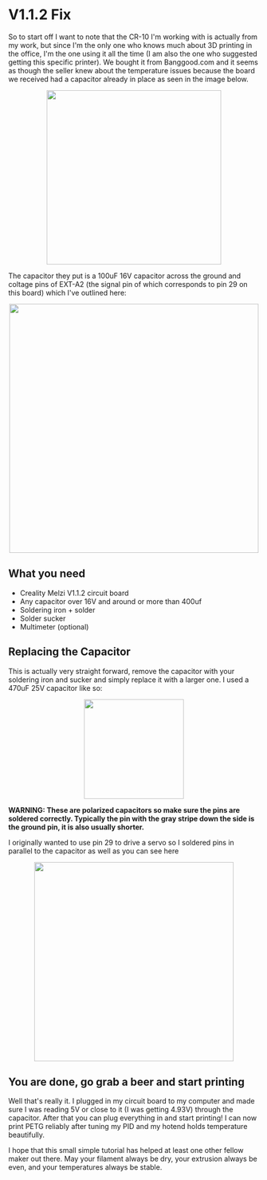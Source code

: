 # V1.1.2 Fix

So to start off I want to note that the CR-10 I'm working with is actually from my work, but since I'm the only one who knows much about 3D printing in the office, I'm the one using it all the time (I am also the one who suggested getting this specific printer). We bought it from Banggood.com and it seems as though the seller knew about the temperature issues because the board we received had a capacitor already in place as seen in the image below.

<p align="center">
<img src="https://github.com/tylerkalinowicz/Melzi-1.1.2-2.0-Temperature-Fluctuation-Fix/blob/master/1.1.2%20Original%20Capacitor.jpg" width="350">
</p>

The capacitor they put is a 100uF 16V capacitor across the ground and coltage pins of EXT-A2 (the signal pin of which corresponds to pin 29 on this board) which I've outlined here:

<p align="center">
<img src="https://github.com/tylerkalinowicz/Melzi-1.1.2-2.0-Temperature-Fluctuation-Fix/blob/master/1.1.2%20EXT-A2%20Pins.jpg" width="500">
</p>

## What you need

- Creality Melzi V1.1.2 circuit board
- Any capacitor over 16V and around or more than 400uf
- Soldering iron + solder
- Solder sucker
- Multimeter (optional)

## Replacing the Capacitor

This is actually very straight forward, remove the capacitor with your soldering iron and sucker and simply replace it with a larger one. I used a 470uF 25V capacitor like so:

<p align="center">
<img src="http://www.ashopbd.com/wp-content/uploads/2016/04/470uf_25v.jpg" width="200">
</p>

**WARNING: These are polarized capacitors so make sure the pins are soldered correctly. Typically the pin with the gray stripe down the side is the ground pin, it is also usually shorter.**

I originally wanted to use pin 29 to drive a servo so I soldered pins in parallel to the capacitor as well as you can see here

<p align="center">
<img src="https://github.com/tylerkalinowicz/Melzi-1.1.2-2.0-Temperature-Fluctuation-Fix/blob/master/Upgraded%20capacitor.jpg" width="400">
</p>

## You are done, go grab a beer and start printing

Well that's really it. I plugged in my circuit board to my computer and made sure I was reading 5V or close to it (I was getting 4.93V) through the capacitor. After that you can plug everything in and start printing! I can now print PETG reliably after tuning my PID and my hotend holds temperature beautifully. 

I hope that this small simple tutorial has helped at least one other fellow maker out there. May your filament always be dry, your extrusion always be even, and your temperatures always be stable.
